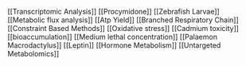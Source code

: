 [[Transcriptomic Analysis]]
[[Procymidone]]
[[Zebrafish Larvae]]
[[Metabolic flux analysis]]
[[Atp Yield]]
[[Branched Respiratory Chain]]
[[Constraint Based Methods]]
[[Oxidative stress]]
[[Cadmium toxicity]]
[[bioaccumulation]]
[[Medium lethal concentration]]
[[Palaemon Macrodactylus]]
[[Leptin]]
[[Hormone Metabolism]]
[[Untargeted Metabolomics]]
